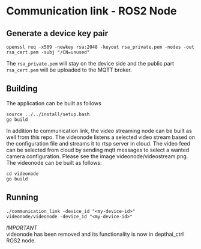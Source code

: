 # Communication link - ROS2 Node

## Generate a device key pair
```
openssl req -x509 -newkey rsa:2048 -keyout rsa_private.pem -nodes -out rsa_cert.pem -subj "/CN=unused"
```
The `rsa_private.pem` will stay on the device side and the public part `rsa_cert.pem` will be uploaded to the MQTT broker.

## Building

The application can be built as follows
```
source ../../install/setup.bash
go build
```

In addition to communication link, the video streaming node can be built as well from this repo.
The videonode listens a selected video stream based on the configuration file and streams it to rtsp server in cloud.
The video feed can be selected from cloud by sending mqtt messages to select a wanted camera configuration. Please see the image videonode/videostream.png. 
The videonode can be built as follows:
```
cd videonode
go build
```

## Running

```
./communication_link -device_id "<my-device-id>"
videonode/videonode -device_id "<my-device-id>"
```
*IMPORTANT*<br>
videonode has been removed and its functionality is now in depthai_ctrl ROS2 node.

